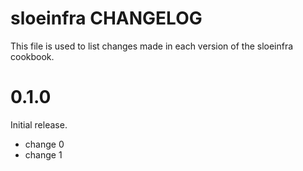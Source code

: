 # sloeinfra CHANGELOG

This file is used to list changes made in each version of the sloeinfra cookbook.

# 0.1.0

Initial release.

- change 0
- change 1

